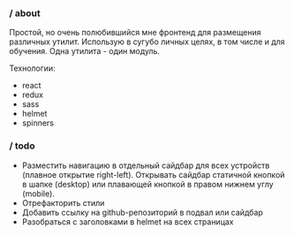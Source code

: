 ### / about

Простой, но очень полюбившийся мне фронтенд для размещения различных утилит. Использую в сугубо личных целях, в том числе и для обучения. Одна утилита - один модуль.

Технологии:

-   react
-   redux
-   sass
-   helmet
-   spinners

### / todo

-   Разместить навигацию в отдельный сайдбар для всех устройств (плавное открытие right-left). Открывать сайдбар статичной кнопкой в шапке (desktop) или плавающей кнопкой в правом нижнем углу (mobile).
-   Отрефакторить стили
-   Добавить ссылку на github-репозиторий в подвал или сайдбар
-   Разобраться с заголовками в helmet на всех страницах
